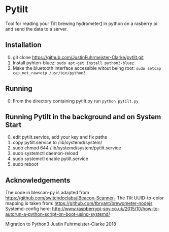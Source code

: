 Pytilt
==========
Tool for reading your Tilt brewing hydrometer[1] in python on a rasberry pi and send the data to a server.


Installation
------------
0. git clone https://github.com/JustinFuhrmeister-Clarke/pytilt.git
1. Install pyhton-bluez: ```sudo apt-get install python3-bluez```
2. Make the bluetooth interface accessible witout being root: ```sudo setcap cap_net_raw+eip /usr/bin/python3```

Running
-----------
0. From the directory containing pytilt.py run `python pytilt.py`

Running Pytilt in the background and on System Start
-----------
0. edit pytilt.service, add your key and fix paths
1. copy pytilt.service to /lib/systemd/system/
2. sudo chmod 644 /lib/systemd/system/pytilt.service
3. sudo systemctl daemon-reload
4. sudo systemctl enable pytilt.service
5. sudo reboot


Acknowledgements
----------------
The code in blescan-py is adapted from https://github.com/switchdoclabs/iBeacon-Scanner-
The Tilt UUID-to-color mapping is taken from: https://github.com/tbryant/brewometer-nodejs
Systemd-config here: http://www.raspberrypi-spy.co.uk/2015/10/how-to-autorun-a-python-script-on-boot-using-systemd/

Migration to Python3 Justin Fuhrmeister-Clarke 2018

[1]: https://tilthydrometer.com/

